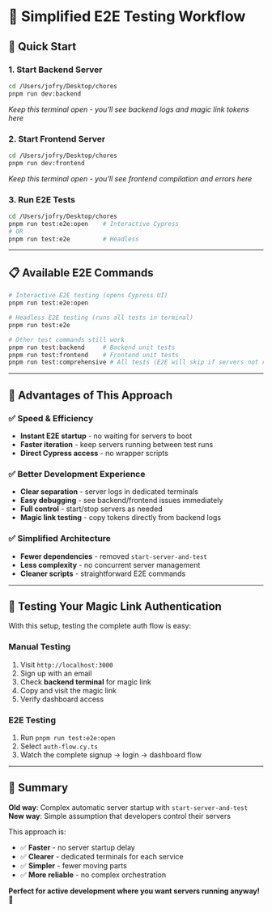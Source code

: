 # 🧪 **Simplified E2E Testing Workflow**

## 🎯 **Quick Start**

### **1. Start Backend Server**

```bash
cd /Users/jofry/Desktop/chores
pnpm run dev:backend
```

_Keep this terminal open - you'll see backend logs and magic link tokens here_

### **2. Start Frontend Server**

```bash
cd /Users/jofry/Desktop/chores
pnpm run dev:frontend
```

_Keep this terminal open - you'll see frontend compilation and errors here_

### **3. Run E2E Tests**

```bash
cd /Users/jofry/Desktop/chores
pnpm run test:e2e:open    # Interactive Cypress
# OR
pnpm run test:e2e         # Headless
```

---

## 📋 **Available E2E Commands**

```bash
# Interactive E2E testing (opens Cypress UI)
pnpm run test:e2e:open

# Headless E2E testing (runs all tests in terminal)
pnpm run test:e2e

# Other test commands still work
pnpm run test:backend     # Backend unit tests
pnpm run test:frontend    # Frontend unit tests
pnpm run test:comprehensive # All tests (E2E will skip if servers not running)
```

---

## 🔧 **Advantages of This Approach**

### **✅ Speed & Efficiency**

- **Instant E2E startup** - no waiting for servers to boot
- **Faster iteration** - keep servers running between test runs
- **Direct Cypress access** - no wrapper scripts

### **✅ Better Development Experience**

- **Clear separation** - server logs in dedicated terminals
- **Easy debugging** - see backend/frontend issues immediately
- **Full control** - start/stop servers as needed
- **Magic link testing** - copy tokens directly from backend logs

### **✅ Simplified Architecture**

- **Fewer dependencies** - removed `start-server-and-test`
- **Less complexity** - no concurrent server management
- **Cleaner scripts** - straightforward E2E commands

---

## 🧪 **Testing Your Magic Link Authentication**

With this setup, testing the complete auth flow is easy:

### **Manual Testing**

1. Visit `http://localhost:3000`
2. Sign up with an email
3. Check **backend terminal** for magic link
4. Copy and visit the magic link
5. Verify dashboard access

### **E2E Testing**

1. Run `pnpm run test:e2e:open`
2. Select `auth-flow.cy.ts`
3. Watch the complete signup → login → dashboard flow

---

## 🎯 **Summary**

**Old way**: Complex automatic server startup with `start-server-and-test`
**New way**: Simple assumption that developers control their servers

This approach is:

- ✅ **Faster** - no server startup delay
- ✅ **Clearer** - dedicated terminals for each service
- ✅ **Simpler** - fewer moving parts
- ✅ **More reliable** - no complex orchestration

**Perfect for active development where you want servers running anyway!** 🚀
